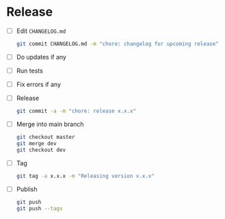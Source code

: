 Release
=======

- [ ] Edit `CHANGELOG.md`

  ```sh
  git commit CHANGELOG.md -m "chore: changelog for upcoming release"
  ```

- [ ] Do updates if any

- [ ] Run tests

- [ ] Fix errors if any

- [ ] Release

  ```sh
  git commit -a -m "chore: release x.x.x"
  ```

- [ ] Merge into main branch

  ```sh
  git checkout master
  git merge dev
  git checkout dev
  ```

- [ ] Tag

  ```sh
  git tag -a x.x.x -m "Releasing version x.x.x"
  ```

- [ ] Publish

  ```sh
  git push
  git push --tags
  ```
